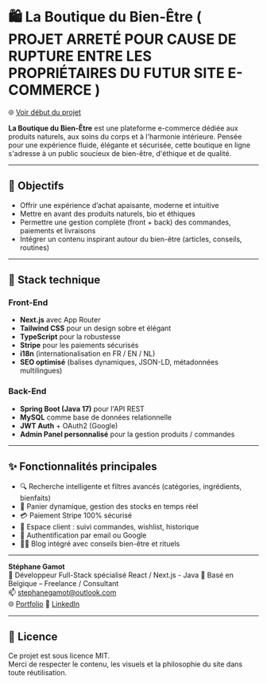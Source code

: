 # 🛍️ La Boutique du Bien-Être ( PROJET ARRETÉ POUR CAUSE DE RUPTURE ENTRE LES PROPRIÉTAIRES DU FUTUR SITE E-COMMERCE )
🌐 [Voir début du projet](https://laboutiquedubienetre-7tp7ykdls-white-wolf-webs-projects.vercel.app/) 

**La Boutique du Bien-Être** est une plateforme e-commerce dédiée aux produits naturels, aux soins du corps et à l'harmonie intérieure. Pensée pour une expérience fluide, élégante et sécurisée, cette boutique en ligne s'adresse à un public soucieux de bien-être, d'éthique et de qualité.

---

## 🌱 Objectifs

- Offrir une expérience d’achat apaisante, moderne et intuitive
- Mettre en avant des produits naturels, bio et éthiques
- Permettre une gestion complète (front + back) des commandes, paiements et livraisons
- Intégrer un contenu inspirant autour du bien-être (articles, conseils, routines)

---

## 🧰 Stack technique

### Front-End
- **Next.js** avec App Router
- **Tailwind CSS** pour un design sobre et élégant
- **TypeScript** pour la robustesse
- **Stripe** pour les paiements sécurisés
- **i18n** (internationalisation en FR / EN / NL)
- **SEO optimisé** (balises dynamiques, JSON-LD, métadonnées multilingues)

### Back-End
- **Spring Boot (Java 17)** pour l'API REST
- **MySQL** comme base de données relationnelle
- **JWT Auth** + OAuth2 (Google)
- **Admin Panel personnalisé** pour la gestion produits / commandes

---

## ✨ Fonctionnalités principales

- 🔍 Recherche intelligente et filtres avancés (catégories, ingrédients, bienfaits)
- 🛒 Panier dynamique, gestion des stocks en temps réel
- 💳 Paiement Stripe 100% sécurisé
- 👤 Espace client : suivi commandes, wishlist, historique
- 🔐 Authentification par email ou Google
- 🧘‍♀️ Blog intégré avec conseils bien-être et rituels

---

**Stéphane Gamot**  
🎯 Développeur Full-Stack spécialisé React / Next.js - Java
📍 Basé en Belgique – Freelance / Consultant  
📫 [stephanegamot@outlook.com](mailto:stephanegamot@outlook.com)  
🌐 [Portfolio](https://www.creation-site-internet.dev/fr/stephane-gamot/portfolio)
🔗 [LinkedIn](https://www.linkedin.com/in/stephanegamot/) 

---

## 📄 Licence

Ce projet est sous licence MIT.  
Merci de respecter le contenu, les visuels et la philosophie du site dans toute réutilisation.



